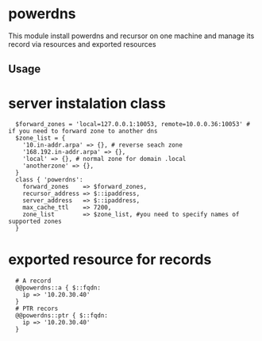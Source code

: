 powerdns
========

This module install powerdns and recursor on one machine and manage its record via resources and exported resources


## Usage

# server instalation class

```
  $forward_zones = 'local=127.0.0.1:10053, remote=10.0.0.36:10053' # if you need to forward zone to another dns
  $zone_list = {
    '10.in-addr.arpa' => {}, # reverse seach zone
    '168.192.in-addr.arpa' => {},
    'local' => {}, # normal zone for domain .local
    'anotherzone' => {},
  }
  class { 'powerdns':
    forward_zones    => $forward_zones,
    recursor_address => $::ipaddress,
    server_address   => $::ipaddress,
    max_cache_ttl    => 7200,
    zone_list        => $zone_list, #you need to specify names of supported zones
  }
```

# exported resource for records
```
  # A record
  @@powerdns::a { $::fqdn:
    ip => '10.20.30.40'
  }
  # PTR recors
  @@powerdns::ptr { $::fqdn:
    ip => '10.20.30.40'
  }
```
